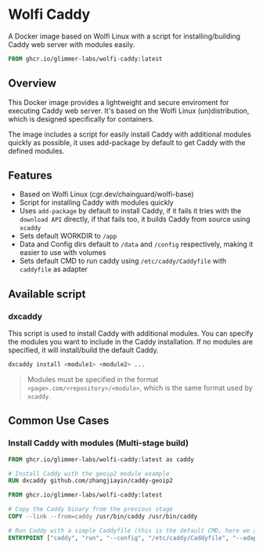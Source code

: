# Wolfi Caddy

A Docker image based on Wolfi Linux with a script for installing/building Caddy web server with modules easily.

```dockerfile
FROM ghcr.io/glimmer-labs/wolfi-caddy:latest
```

## Overview

This Docker image provides a lightweight and secure enviroment for executing Caddy web server. It's based on the Wolfi Linux (un)distribution, which is designed specifically for containers.

The image includes a script for easily install Caddy with additional modules quickly as possible, it uses add-package by default to get Caddy with the defined modules.

## Features

- Based on Wolfi Linux (cgr.dev/chainguard/wolfi-base)
- Script for installing Caddy with modules quickly
- Uses `add-package` by default to install Caddy, if it fails it tries with the `download API` directly, if that fails too, it builds Caddy from source using `xcaddy`
- Sets default WORKDIR to `/app`
- Data and Config dirs default to `/data` and `/config` respectively, making it easier to use with volumes
- Sets default CMD to run caddy using `/etc/caddy/Caddyfile` with `caddyfile` as adapter

## Available script

### dxcaddy

This script is used to install Caddy with additional modules. You can specify the modules you want to include in the Caddy installation. If no modules are specified, it will install/build the default Caddy.

```bash
dxcaddy install <module1> <module2> ...
```

> Modules must be specified in the format `<page>.com/<repository>/<module>`, which is the same format used by `xcaddy`.

## Common Use Cases

### Install Caddy with modules (Multi-stage build)

```dockerfile
FROM ghcr.io/glimmer-labs/wolfi-caddy:latest as caddy

# Install Caddy with the geoip2 module example
RUN dxcaddy github.com/zhangjiayin/caddy-geoip2

FROM ghcr.io/glimmer-labs/wolfi-caddy:latest

# Copy the Caddy binary from the previous stage
COPY --link --from=caddy /usr/bin/caddy /usr/bin/caddy

# Run Caddy with a simple Caddyfile (this is the default CMD, here we are overriding it)
ENTRYPOINT ["caddy", "run", "--config", "/etc/caddy/Caddyfile", "--adapter", "caddyfile"]
```